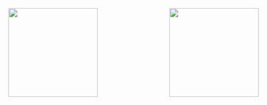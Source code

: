 <div>
  
  <img  height="180em" src="https://github-readme-stats.vercel.app/api?username=paulovictormourao&show_icons=true&theme=great-gatsby&include_all_commits=true&count_private=true"/>
  <img align="right" height="180em" src="https://github-readme-stats.vercel.app/api/top-langs/?username=paulovictormourao&layout=compact&langs_count=16&theme=great-gatsby"/>
</div>

